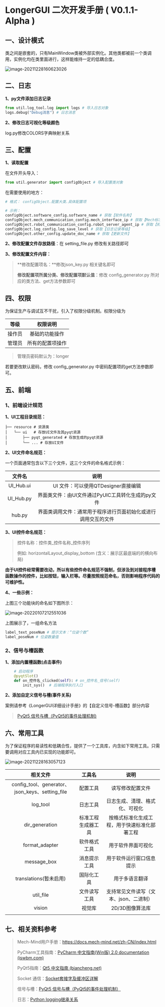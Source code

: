 # LongerGUI 二次开发手册 ( V0.1.1-Alpha )



## 一、设计模式

类之间是嵌套的，只有MainWindow类被外部实例化。其他类都被前一个类调用，实例化均在类里面进行，这样能维持一定的低耦合度。

![image-20211228160623026](.\doc_img/image-20211228160623026.png)



## 二、日志

**1、py文件添加日志记录**

```python
from util.log_tool.log import logs # 导入日志对象
logs.debug("Debug消息") # 日志消息
```

**2、修改日志可视化等级颜色**

log.py修改COLORS字典映射关系





## 三、配置

**1、读取配置**

在文件开头导入：

~~~python
from util.generator import configObject # 导入配置类对象
~~~

在需要使用的地方：

~~~python
# 格式： configObject.配置大类.具体配置项
~~~



~~~python
# 示例：
configObject.software_config.software_name # 获取【软件名称】
configObject.mech_communication_config.mech_interface_ip # 获取【Mech标准接口IP地址】
configObject.robot_communication_config.robot_server_agent_ip # 获取【机器人接口服务端IP地址】
configObject.log_config.log_save_level # 获取【日志记录等级】
configObject.other_config.update_doc_name # 获取【更新文件】
~~~



**2、修改配置文件存放路径**：在 setting_file.py 修改有关路径即可

**3、修改配置文件内容：**

> **修改配置项名：**修改json_key.py 相关键名即可
>
> **修改配置项所属分类、修改配置项默认值**：修改 config_generator.py 所对应的类方法、get方法参数即可



## 四、权限

为保证生产与调试互不干扰，引入了权限分级机制。权限分级为

|  等级  |     权限说明     |
| :----: | :--------------: |
| 操作员 |  基础的功能操作  |
| 管理员 | 所有的配置项操作 |

> 管理员密码默认为：longer

若要更改默认密码，修改 config_generator.py 中密码配置项的get方法参数即可。





## 五、前端

### 1、前端设计规范

**1、UI工程目录规范：**

~~~shell
├── resource # 资源类
│   └── ui   # 存放UI文件及其pyqt资源
│       ├── pyqt_generated # 存放生成的pyqt资源
│       └── ... # 存放UI文件   
~~~



**2、UI文件命名规范：**

一个页面通常包含以下三个文件，这三个文件的命名格式示例：

|   文件名   |                             说明                             |
| :--------: | :----------------------------------------------------------: |
| UI\_Hub.ui |             UI 文件：可以使用QTDesigner直接编辑              |
| UI\_Hub.py |      界面类文件：由UI文件通过PyUIC工具转化生成的py文件       |
|   hub.py   | 界面类调用文件：通常用于程序进行页面初始化或进行调用交互的文件 |



**3、UI控件命名规范：**

> 控件名称：控件类\_控件名称\_控件序列
>
> 例如: horizontalLayout_display_bottom  (含义：展示区最底端的的横向布局)



**由于UI控件经常需要改动，所以有些控件命名规范不强制，但涉及到对接程序槽函数操作的控件，比如按钮，输入栏等。尽量按照规范命名，否则影响程序代码的可维护性。**



**4、一些示例：**

上图三个功能块的命名如下图所示：

![image-20220107212551036](.\doc_img/image-20220107212551036.png)

上图展示了，一组命名方法

~~~python
label_text_poseNum # 提示文本：“位姿个数”
label_poseNum # 位姿数量值
~~~





### 2、信号与槽函数

**1、添加内置槽函数(点击事件)**

~~~python
    # 启动程序
    @pyqtSlot()
    def on_控件名_clicked(self): # on_控件名_信号(self)
        init_sys()  # 后端程序执行入口
~~~



**2、添加自定义信号与槽(事件关系)**

案例请参考《LongerGUI详细设计手册》的【自定义信号-槽函数】部分内容

> [PyQt5 信号与槽（PyQt5的事件处理机制)](https://www.cnblogs.com/chenhaiming/p/9930628.html)







## 六、常用工具

为了保证程序的易读性和低耦合性，提供了一个工具库，内含如下常用工具。只需要调用对应工具内已实现的功能即可。

![image-20211228163057123](.\doc_img/image-20211228163057123.png)



|                    相关文件                     |       工具名       |                     说明                     |
| :---------------------------------------------: | :----------------: | :------------------------------------------: |
| config_tool、generator、json_keys、setting_file |      配置工具      |               读写修改配置文件               |
|                    log_tool                     |      日志工具      |        日志生成、清理、格式化、可视化        |
|                 dir_generation                  | 标准工程生成器工具 | 按格式标准化生成工程，用于快速标准化部署工程 |
|                 format_adapter                  |    软件格式工具    |              用于软件界面可视化              |
|                   message_box                   |    消息提示工具    |           用于软件运行窗口信息提示           |
|             translations(暂未启用)              |     国际化工具     |                用于多语言翻译                |
|                    util_file                    |    文件读写工具    |    支持常见文件读写（文本、json、二进制）    |
|                     vision                      |       视觉库       |               2D/3D图像算法库                |
|                                                 |                    |                                              |





## 七、相关资料参考

> Mech-Mind用户手册：https://docs.mech-mind.net/zh-CN/index.html
>
> PyCharm工具指南：[PyCharm 中文指南(Win版) 2.0 documentation (iswbm.com)](https://pycharm.iswbm.com/preface.html)
>
> PyQt5指南：[Qt5 中文指南 (biancheng.net)](http://c.biancheng.net/view/3851.html)
>
> Socket 通信：[Socket套接字及缓冲区详解](https://blog.csdn.net/daaikuaichuan/article/details/83061726)
>
> 信号与槽：[PyQt5 信号与槽（PyQt5的事件处理机制）](https://www.cnblogs.com/chenhaiming/p/9930628.html)
>
> 日志：[Python logging继承关系](https://lisongmin.github.io/python-logging-inherit/)

